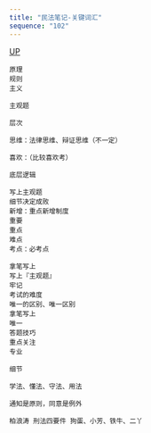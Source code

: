 ```yaml
---
title: "民法笔记-关键词汇"
sequence: "102"
---
```


[UP](/law/civil-law-index.html)


```text
原理
规则
主义

主观题

层次

思维：法律思维、辩证思维（不一定）

喜欢：（比较喜欢考）

底层逻辑

写上主观题
细节决定成败
新增：重点新增制度
重要
重点
难点
考点：必考点

拿笔写上
写上『主观题』
牢记
考试的难度
唯一的区别、唯一区别
拿笔写上
唯一
答题技巧
重点关注
专业

细节
```

```text
学法、懂法、守法、用法

通知是原则，同意是例外
```

```text
柏浪涛 刑法四要件 狗蛋、小芳、铁牛、二丫
```
